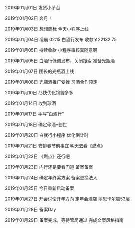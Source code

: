 2019年01月01日
发货小茅台

2019年01月02日
奔月！

2019年01月03日
想想商标
今天小程序上线

2019年01月04日
凌晨 02:15 白酒行发布
收款￥22132.75

2019年01月05日
持续收款
小程序审核真随意啊

2019年01月05日
白酒行低调发布，关闭搜索
准备光瓶酒

2019年01月07日
团长的光瓶酒上线

2019年01月08日
光瓶酒推广受挫
习酒合作预定

2019年01月10日
尽快优化锦鲤多多

2019年01月14日
收到珍酒

2019年01月17日
手写”白酒行“

2019年01月18日
确定珍酒•创世

2019年01月20日
白就行小程序 优化倒计时

2019年01月21日
安排春节前事宜
明天去看《燃点》

2019年01月22日
《燃点》还行吧

2019年01月23日
内行还是要看门道
备案备案


2019年01月24日
确定年终奖方案
备案更换法人

2019年01月25日
今日重新启动备案

2019年01月27日
开会讨论开年方向
定年会酒店 丽思卡尔顿53层

2019年01月28日
备案Day

2019年01月29日
备案完成，等待管局通过
完成文案风格指南